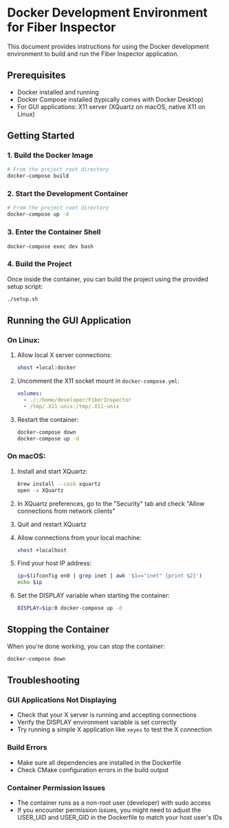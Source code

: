 # Docker Development Environment for Fiber Inspector

This document provides instructions for using the Docker development environment to build and run the Fiber Inspector application.

## Prerequisites

- Docker installed and running
- Docker Compose installed (typically comes with Docker Desktop)
- For GUI applications: X11 server (XQuartz on macOS, native X11 on Linux)

## Getting Started

### 1. Build the Docker Image

```bash
# From the project root directory
docker-compose build
```

### 2. Start the Development Container

```bash
# From the project root directory
docker-compose up -d
```

### 3. Enter the Container Shell

```bash
docker-compose exec dev bash
```

### 4. Build the Project

Once inside the container, you can build the project using the provided setup script:

```bash
./setup.sh
```

## Running the GUI Application

### On Linux:

1. Allow local X server connections:
   ```bash
   xhost +local:docker
   ```

2. Uncomment the X11 socket mount in `docker-compose.yml`:
   ```yaml
   volumes:
     - ./:/home/developer/FiberInspector
     - /tmp/.X11-unix:/tmp/.X11-unix
   ```

3. Restart the container:
   ```bash
   docker-compose down
   docker-compose up -d
   ```

### On macOS:

1. Install and start XQuartz:
   ```bash
   brew install --cask xquartz
   open -a XQuartz
   ```

2. In XQuartz preferences, go to the "Security" tab and check "Allow connections from network clients"

3. Quit and restart XQuartz

4. Allow connections from your local machine:
   ```bash
   xhost +localhost
   ```

5. Find your host IP address:
   ```bash
   ip=$(ifconfig en0 | grep inet | awk '$1=="inet" {print $2}')
   echo $ip
   ```

6. Set the DISPLAY variable when starting the container:
   ```bash
   DISPLAY=$ip:0 docker-compose up -d
   ```

## Stopping the Container

When you're done working, you can stop the container:

```bash
docker-compose down
```

## Troubleshooting

### GUI Applications Not Displaying

- Check that your X server is running and accepting connections
- Verify the DISPLAY environment variable is set correctly
- Try running a simple X application like `xeyes` to test the X connection

### Build Errors

- Make sure all dependencies are installed in the Dockerfile
- Check CMake configuration errors in the build output

### Container Permission Issues

- The container runs as a non-root user (developer) with sudo access
- If you encounter permission issues, you might need to adjust the USER_UID and USER_GID in the Dockerfile to match your host user's IDs 